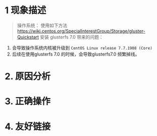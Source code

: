 # 1 现象描述
> 操作系统：
> 使用如下方法 https://wiki.centos.org/SpecialInterestGroup/Storage/gluster-Quickstart 安装 glusterfs 7.0 带来的问题：
1. 会导致操作系统内核被升级到 `CentOS Linux release 7.7.1908 (Core)`
2. 后续在使用glusterfs 7.0 的时候，会导致glusterfs7.0 频繁掉线。
# 2. 原因分析
# 3. 正确操作
# 4. 友好链接